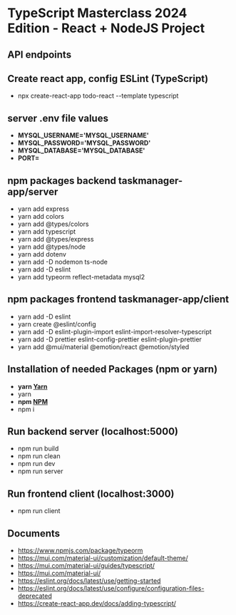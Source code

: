 # TypeScript Masterclass 2024 Edition - React + NodeJS Project

## API endpoints

## Create react app, config ESLint (TypeScript)

- npx create-react-app todo-react --template typescript

## server .env file values

- **MYSQL_USERNAME='MYSQL_USERNAME'**
- **MYSQL_PASSWORD='MYSQL_PASSWORD'**
- **MYSQL_DATABASE='MYSQL_DATABASE'**
- **PORT=**

## npm packages backend taskmanager-app/server

- yarn add express
- yarn add colors
- yarn add @types/colors
- yarn add typescript
- yarn add @types/express
- yarn add @types/node
- yarn add dotenv
- yarn add -D nodemon ts-node
- yarn add -D eslint
- yarn add typeorm reflect-metadata mysql2

## npm packages frontend taskmanager-app/client

- yarn add -D eslint
- yarn create @eslint/config
- yarn add -D eslint-plugin-import eslint-import-resolver-typescript
- yarn add -D prettier eslint-config-prettier eslint-plugin-prettier
- yarn add @mui/material @emotion/react @emotion/styled

## Installation of needed Packages (npm or yarn)

- **yarn [Yarn](https://yarnpkg.com/)**
- yarn
- **npm [NPM](https://nodejs.org/en/download/package-manager/)**
- npm i

## Run backend server (localhost:5000)

- npm run build
- npm run clean
- npm run dev
- npm run server

## Run frontend client (localhost:3000)

- npm run client

## Documents

- https://www.npmjs.com/package/typeorm
- https://mui.com/material-ui/customization/default-theme/
- https://mui.com/material-ui/guides/typescript/
- https://mui.com/material-ui/
- https://eslint.org/docs/latest/use/getting-started
- https://eslint.org/docs/latest/use/configure/configuration-files-deprecated
- https://create-react-app.dev/docs/adding-typescript/
